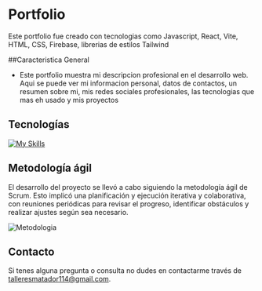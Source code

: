 # Portfolio

Este portfolio fue creado con tecnologias como Javascript, React, Vite, HTML, CSS, Firebase, librerias de estilos Tailwind

##Caracteristica General

- Este portfolio muestra mi descripcion profesional en el desarrollo web. Aqui se puede ver mi informacion personal, datos de contactos,
  un resumen sobre mi, mis redes sociales profesionales, las tecnologias que mas eh usado y mis proyectos

## Tecnologías

[![My Skills](https://skillicons.dev/icons?i=js,html,css,react,nodejs,express,postgres,sass,bootstrap,firebase)](https://skillicons.dev)

  ## Metodología ágil

El desarrollo del proyecto se llevó a cabo siguiendo la metodología ágil de Scrum. Esto implicó una planificación y ejecución iterativa y colaborativa, con reuniones periódicas para revisar el progreso, identificar obstáculos y realizar ajustes según sea necesario.

![Metodologia](https://blog.makeitreal.camp/assets/images/agile.png)

## Contacto

Si tenes alguna pregunta o consulta no dudes en contactarme través de [talleresmatador114@gmail.com](mailto:talleresmatador114@gmail.com).

